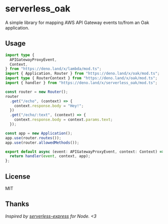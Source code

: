 # serverless_oak

A simple library for mapping AWS API Gateway events to/from an Oak application.

## Usage

```typescript
import type {
  APIGatewayProxyEvent,
  Context,
} from "https://deno.land/x/lambda/mod.ts";
import { Application, Router } from "https://deno.land/x/oak/mod.ts";
import type { RouterContext } from "https://deno.land/x/oak/mod.ts";
import { handler } from "https://deno.land/x/serverless_oak/mod.ts";

const router = new Router();
router
  .get("/echo", (context) => {
    context.response.body = "Hey!";
  })
  .get("/echo/:text", (context) => {
    context.response.body = context.params.text;
  });

const app = new Application();
app.use(router.routes());
app.use(router.allowedMethods());

export default async (event: APIGatewayProxyEvent, context: Context) => {
  return handler(event, context, app);
};
```

## License

MIT

## Thanks

_Inspired by [serverless-express](https://github.com/vendia/serverless-express) for Node. <3_
